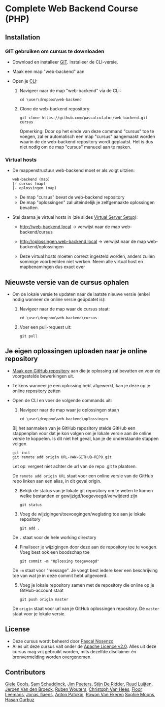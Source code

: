 Complete Web Backend Course (PHP)
===========

## Installation

### GIT gebruiken om cursus te downloaden
  - Download en installeer [GIT](http://git-scm.com/). Installeer de CLI-versie.

  - Maak een map "web-backend" aan 

  - Open je [CLI](http://en.wikipedia.org/wiki/Command-line_interface):

    1. Navigeer naar de map "web-backend" via de CLI:
    
       ````
       cd \user\dropbox\web-backend
       ````
    2. Clone de web-backend repository:
       
       ````
       git clone https://github.com/pascalculator/web-backend.git cursus
       ````
       Opmerking: Door op het einde van deze command "cursus" toe te voegen, zal er automatisch een map "cursus" aangemaakt worden waarin de de web-backend repository wordt geplaatst. Het is dus niet nodig om de map "cursus" manueel aan te maken. 

### Virtual hosts

  - De mappenstructuur web-backend moet er als volgt uitzien:
  
    ```
    web-backend (map)
    |- cursus (map)
    |- oplossingen (map)
    ```
  
    - De map "cursus" bevat de web-backend repository
    - De map "oplossingen" zal uiteindelijk je zelfgemaakte oplossingen bevatten.

  - Stel daarna je virtual hosts in (zie slides [Virtual Server Setup](https://github.com/pascalculator/web-backend/blob/master/public/cursus/virtual-server-setup.pdf)):

    - http://web-backend.local -> verwijst naar de map web-backend/cursus
    - http://oplossingen.web-backend.local -> verwijst naar de map web-backend/oplossingen

    - Deze virtual hosts moeten correct ingesteld worden, anders zullen sommige voorbeelden niet werken. Neem alle virtual host en mapbenamingen dus exact over
    


## Nieuwste versie van de cursus ophalen

  - Om de lokale versie te updaten naar de laatste nieuwe versie (enkel nodig wanneer de online versie geüpdatet is):
    1. Navigeer naar de map waar de cursus staat:
    
       ````
       cd \user\dropbox\web-backend\cursus
       ````
    2. Voer een pull-request uit:
       
       ````
       git pull
       ````

## Je eigen oplossingen uploaden naar je online repository

  - [Maak een GitHub repository](https://help.github.com/articles/create-a-repo) aan die je oplossing zal bevatten en voer de voorgestelde bewerkingen uit.

  - Telkens wanneer je een oplossing hebt afgewerkt, kan je deze op je online repository zetten

  - Open de CLI en voer de volgende commands uit:

    1. Navigeer naar de map waar je oplossingen staan
       ````
       cd \user\dropbox\web-backend\oplossingen
       ````
      
      Bij het aanmaken van je GitHub repository stelde GitHub een stappenplan voor dat je kon volgen om je lokale versie aan de online versie te koppelen. Is dit niet het geval, kan je de onderstaande stappen volgen.
      ````
      git init
      git remote add origin URL-VAN-GITHUB-REPO.git
      ````
      Let op: vergeet niet achter de url van de repo .git te plaatsen.
      
      De `remote add origin URL` staat voor een online versie van de GitHub repo linken aan een alias, in dit geval origin. 

    2. Bekijk de status van je lokale git repository om te weten te komen welke bestanden er gewijzigd/toegevoegd/verwijderd zijn
       ````
       git status
       ````
       
       

    3. Voeg de wijzigingen/toevoegingen/weglating toe aan je lokale repository 
       ````
       git add .
       ````
    De `.` staat voor de hele working directory

    4. Finaliseer je wijzigingen door deze aan de repository toe te voegen. Voeg best ook een boodschap toe
       ````
       git commit -m "Oplossing toegevoegd"
       ````
    De `-m` staat voor "message". Je voegt best iedere keer een beschrijving toe van wat je in deze commit hebt uitgevoerd.

    5. Voeg je lokale repository samen met de repository die online op je GitHub-account staat
       ````
       git push origin master
       ````
    De `origin` staat voor url van je GitHub oplossingen repository. De `master` staat voor je lokale versie.

## License

  - Deze cursus wordt beheerd door [Pascal Nosenzo](mailto:info@pascalculator.be)
  - Alles uit deze cursus valt onder de [Apache Licence v2.0](http://www.apache.org/licenses/LICENSE-2.0.html). Alles uit deze cursus mag vrij gebruikt worden, mits dezelfde disclaimer én bronvermelding worden overgenomen.

## Contributors


[Giele Cools](https://github.com/GieleCools), [Sam Schuddinck](https://github.com/TheNumber4/), [Jim Peeters](https://github.com/jimpeeters), [Stijn De Ridder](https://github.com/DeRidderStijn), [Ruud Luijten](https://github.com/rluijten/ ), [Jeroen Van den Broeck](https://www.github.com/jeroenjvdb), [Ruben Wouters](https://github.com/Ravar33), [Christoph Van Hees](https://github.com/Christophvh), [Floor Leemans](https://github.com/FloorLeemans), [Jonas Iliaens](https://github.com/jonasiliaens), [Anton Patokin](https://github.com/Anton-Patokin/), [Rowan Van Ekeren](https://github.com/rowanvanekeren/) [Sophie Moons](https://github.com/SophieMoons/), [Hasan Gurbuz](https://github.com/gurbuzhasan/)
